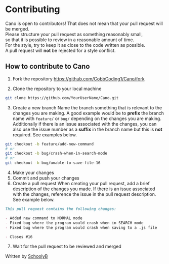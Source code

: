 
# Contributing
Cano is open to contributors! That does not mean that your pull request will be merged. \
Please structure your pull request as something reasonably small, \
so that it is possible to review in a reasonable amount of time. \
For the style, try to keep it as close to the code written as possible. \
A pull request will <b>not</b> be rejected for a style conflict.

## How to contribute to Cano
1. Fork the repository
https://github.com/CobbCoding1/Cano/fork 

2. Clone the repository to your local machine
```sh
git clone https://github.com/YourUserName/Cano.git
```

3. Create a new branch
Name the branch something that is relevant to the changes you are making.
A good example would be to <b>prefix</b> the branch name with `feature/` or `bug/` depending on the changes you are making. Additionally if there is an issue associated with the changes, you can also use the issue number as a <b>suffix</b> in the branch name but this is <b>not</b> required. See examples below. 
```sh
git checkout -b feature/add-new-command
# or
git checkout -b bug/crash-when-in-search-mode
# or
git checkout -b bug/unable-to-save-file-16
```

4. Make your changes
5. Commit and push your changes
6. Create a pull request 
When creating your pull request, add a brief description of the changes you made. If there is an issue associated with the changes, reference the issue in the pull request description. See example below.
```md
This pull request contains the following changes:

- Added new command to NORMAL mode
- Fixed bug where the program would crash when in SEARCH mode
- Fixed bug where the program would crash when saving to a .js file

- Closes #16
```

7. Wait for the pull request to be reviewed and merged


Written by [SchoolyB](https://github.com/SchoolyB)



